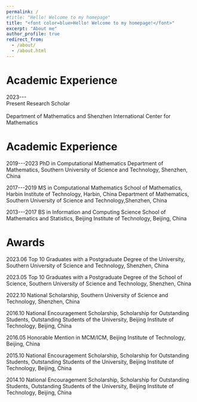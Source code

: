 ```yaml
---
permalink: /
#title: "Hello! Welcome to my homepage"
title: "<font color=blue>Hello! Welcome to my homepage!</font>"
excerpt: "About me"
author_profile: true
redirect_from: 
  - /about/
  - /about.html
---
```








Academic Experience
======
2023--- <br> Present  Research Scholar  
        <br> Department of Mathematics and Shenzhen International Center for Mathematics

Academic Experience
======
2019---2023 PhD in  Computational Mathematics
          Department of Mathematics, Southern University of Science and Technology, Shenzhen, China
  
2017---2019  MS in Computational Mathematics
           School of Mathematics, Harbin Institute of Technology, Harbin, China 
           Department of Mathematics, Southern University of Science and Technology,Shenzhen, China

2013---2017 BS in Information and Computing Science
           School of Mathematics and Statistics, Beijing Institute of Technology, Beijing, China


Awards
======
2023.06 Top 10 Graduates with a Postgraduate Degree of the University, Southern University of Science and Technology, Shenzhen, China

2023.05 Top 10 Graduates with a Postgraduate Degree of the School of Science,
Southern University of Science and Technology, Shenzhen, China

2022.10 National Scholarship, Southern University of Science and Technology, Shenzhen, China

2016.10 National Encouragement Scholarship, Scholarship for Outstanding Students, Outstanding Students of the University, Beijing Institute of Technology, Beijing, China

2016.05 Honorable Mention in MCM/ICM, Beijing Institute of Technology, Beijing, China

2015.10 National Encouragement Scholarship, Scholarship for Outstanding Students, Outstanding Students of the University, Beijing Institute of Technology, Beijing, China

2014.10 National Encouragement Scholarship, Scholarship for Outstanding Students, Outstanding Students of the University, Beijing Institute of Technology, Beijing, China